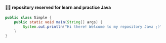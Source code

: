 #### 🐱‍💻 repository reserved for learn and practice Java

~~~java
public class Simple {
    public static void main(String[] args) {
        System.out.println("Hi there! Welcome to my repository Java ;)");
    }
}
~~~
